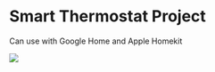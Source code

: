 # Smart Thermostat Project
Can use with Google Home and Apple Homekit

![](https://lh3.googleusercontent.com/YrIhuXYEyEmRr2Pi07r9T-ZVIcdS_XPYdxDTkgPeNuPKYo1-a45D91UjIZzo7hcdmx1dzHvxc0YP-7UQ5U_N9QFnWiguR4FLLbcjcg)
